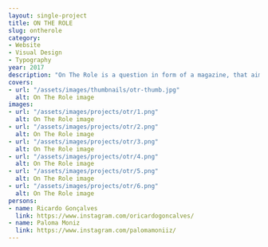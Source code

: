```yaml
---
layout: single-project
title: ON THE ROLE
slug: ontherole
category:
- Website
- Visual Design
- Typography
year: 2017
description: "On The Role is a question in form of a magazine, that aims to provoque discussion around the role of men in feminist day to day struggles. With the more recent growth of the feminist movement it is mandatory that all individuals should consider it as well as be considered by it. Achieving through this, emancipation of all human beings."
covers:
- url: "/assets/images/thumbnails/otr-thumb.jpg"
  alt: On The Role image
images:
- url: "/assets/images/projects/otr/1.png"
  alt: On The Role image
- url: "/assets/images/projects/otr/2.png"
  alt: On The Role image
- url: "/assets/images/projects/otr/3.png"
  alt: On The Role image
- url: "/assets/images/projects/otr/4.png"
  alt: On The Role image
- url: "/assets/images/projects/otr/5.png"
  alt: On The Role image
- url: "/assets/images/projects/otr/6.png"
  alt: On The Role image
persons:
- name: Ricardo Gonçalves
  link: https://www.instagram.com/oricardogoncalves/
- name: Paloma Moniz
  link: https://www.instagram.com/palomamoniiz/
---
```

